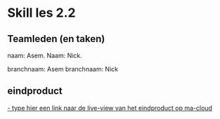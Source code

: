 # Skill les 2.2

## Teamleden (en taken)
naam: Asem.
Naam: Nick.

branchnaam: Asem
branchnaam: Nick

## eindproduct
[- type hier een link naar de live-view van het eindproduct op ma-cloud](https://38406.hosts2.ma-cloud.nl/skill/merge/)

